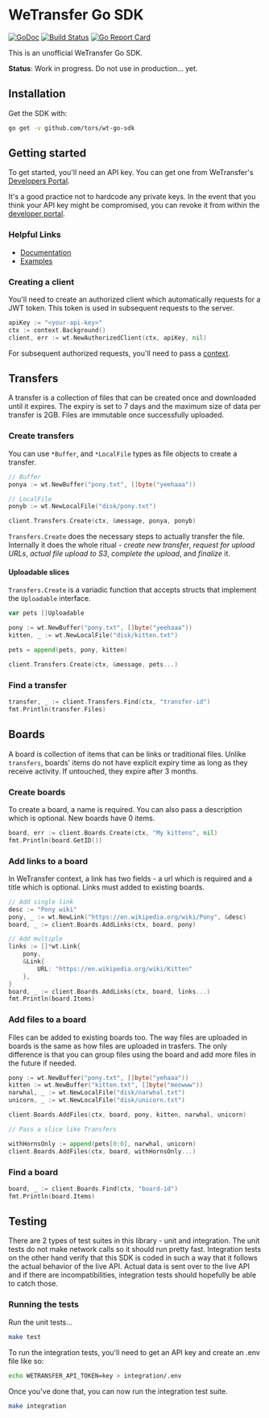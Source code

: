 # WeTransfer Go SDK
[![GoDoc](https://godoc.org/github.com/tors/wt-go-sdk/wt?status.svg)](https://godoc.org/github.com/tors/wt-go-sdk/wt) [![Build Status](https://travis-ci.org/tors/wt-go-sdk.svg?branch=master)](https://travis-ci.org/tors/wt-go-sdk) [![Go Report Card](https://goreportcard.com/badge/github.com/tors/wt-go-sdk)](https://goreportcard.com/report/github.com/tors/wt-go-sdk)

This is an unofficial WeTransfer Go SDK.

**Status**: Work in progress. Do not use in production... yet.

## Installation

Get the SDK with:

```bash
go get -v github.com/tors/wt-go-sdk
```

## Getting started

To get started, you'll need an API key. You can get one from WeTransfer's
[Developers Portal](https://developers.wetransfer.com/).

It's a good practice not to hardcode any private keys. In the event that you
think your API key might be compromised, you can revoke it from within the
[developer portal](https://developers.wetransfer.com/).

### Helpful Links
- [Documentation](https://godoc.org/github.com/tors/wt-go-sdk/wt)
- [Examples](https://github.com/tors/wt-go-sdk/tree/master/example)

### Creating a client

You'll need to create an authorized client which automatically requests for a
JWT token. This token is used in subsequent requests to the server.

```go
apiKey := "<your-api-key>"
ctx := context.Background()
client, err := wt.NewAuthorizedClient(ctx, apiKey, nil)
```

For subsequent authorized requests, you'll need to pass a
[context](https://golang.org/pkg/context).

## Transfers

A transfer is a collection of files that can be created once and downloaded
until it expires. The expiry is set to 7 days and the maximum size of data per
transfer is 2GB. Files are immutable once successfully uploaded.

### Create transfers

You can use `*Buffer`, and `*LocalFile` types as file objects to create a
transfer.

```go
// Buffer
ponya := wt.NewBuffer("pony.txt", []byte("yeehaaa"))

// LocalFile
ponyb := wt.NewLocalFile("disk/pony.txt")

client.Transfers.Create(ctx, &message, ponya, ponyb)
```

`Transfers.Create` does the necessary steps to actually transfer the file.
Internally it does the whole ritual - _create new transfer_, _request for upload
URLs_, _actual file upload to S3_, _complete the upload_, and _finalize_ it.

#### Uploadable slices

`Transfers.Create` is a variadic function that accepts structs that implement
the `Uploadable` interface.

```go
var pets []Uploadable

pony := wt.NewBuffer("pony.txt", []byte("yeehaaa"))
kitten, _ := wt.NewLocalFile("disk/kitten.txt")

pets = append(pets, pony, kitten)

client.Transfers.Create(ctx, &message, pets...)
```

### Find a transfer

```go
transfer, _ := client.Transfers.Find(ctx, "transfer-id")
fmt.Println(transfer.Files)
```

## Boards

A board is collection of items that can be links or traditional files. Unlike
`transfers`, boards' items do not have explicit expiry time as long as they
receive activity. If untouched, they expire after 3 months.

### Create boards

To create a board, a name is required. You can also pass a description which is
optional. New boards have 0 items.

```go
board, err := client.Boards.Create(ctx, "My kittens", nil)
fmt.Println(board.GetID())
```

### Add links to a board

In WeTransfer context, a link has two fields - a url which is required
and a title which is optional. Links must added to existing boards.

```go
// Add single link
desc := "Pony wiki"
pony, _ := wt.NewLink("https://en.wikipedia.org/wiki/Pony", &desc)
board, _ := client.Boards.AddLinks(ctx, board, pony)

// Add multiple
links := []*wt.Link{
    pony,
    &Link{
        URL: "https://en.wikipedia.org/wiki/Kitten"
    },
}
board, _ := client.Boards.AddLinks(ctx, board, links...)
fmt.Println(board.Items)
```

### Add files to a board

Files can be added to existing boards too. The way files are uploaded in boards
is the same as how files are uploaded in trasfers. The only difference is that
you can group files using the board and add more files in the future if needed.

```go
pony := wt.NewBuffer("pony.txt", []byte("yehaaa"))
kitten := wt.NewBuffer("kitten.txt", []byte("meowww"))
narwhal, _ := wt.NewLocalFile("disk/narwhal.txt")
unicorn, _ := wt.NewLocalFile("disk/unicorn.txt")

client.Boards.AddFiles(ctx, board, pony, kitten, narwhal, unicorn)

// Pass a slice like Transfers

withHornsOnly := append(pets[0:0], narwhal, unicorn)
client.Boards.AddFiles(ctx, board, withHornsOnly...)
```

### Find a board

```go
board, _ := client.Boards.Find(ctx, "board-id")
fmt.Println(board.Items)
```

## Testing

There are 2 types of test suites in this library - unit and integration. The
unit tests do not make network calls so it should run pretty fast.
Integration tests on the other hand verify that this SDK is coded in such a way
that it follows the actual behavior of the live API. Actual data is sent over
to the live API and if there are incompatibilities, integration tests should
hopefully be able to catch those.

### Running the tests

Run the unit tests...

```bash
make test
```

To run the integration tests, you'll need to get an API key and create an .env
file like so:

```bash
echo WETRANSFER_API_TOKEN=key > integration/.env
```

Once you've done that, you can now run the integration test suite.

```bash
make integration
```
